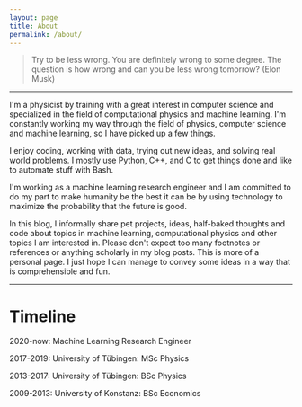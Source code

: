 ```yaml
---
layout: page
title: About
permalink: /about/
---
```


> Try to be less wrong. You are definitely wrong to some degree. The question is how wrong and can you be less wrong tomorrow? (Elon Musk)

***

I'm a physicist by training with a great interest in computer science and specialized in the field of computational physics and machine learning. I'm constantly working my way through the field of physics, computer science and machine learning, so I have picked up a few things. 

I enjoy coding, working with data, trying out new ideas, and solving real world problems. I mostly use Python, C++, and C to get things done and like to automate stuff with Bash. 

I'm working as a machine learning research engineer and I am committed to do my part to make humanity be the best it can be by using technology to maximize the probability that the future is good.

In this blog, I informally share pet projects, ideas, half-baked thoughts and code about topics in machine learning, computational physics and other topics I am interested in. Please don't expect too many footnotes or references or anything scholarly in my blog posts. This is more of a personal page. I just hope I can manage to convey some ideas in a way that is comprehensible and fun.

***

# Timeline
2020-now: Machine Learning Research Engineer

2017-2019: University of Tübingen: MSc Physics

2013-2017: University of Tübingen: BSc Physics

2009-2013: University of Konstanz: BSc Economics
